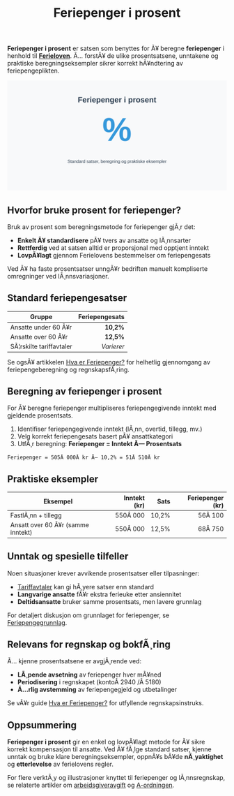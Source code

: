 ﻿---
title: "Feriepenger i prosent"
meta_title: "Feriepenger i prosent"
meta_description: '**Feriepenger i prosent** er satsen som benyttes for Ã¥ beregne **feriepenger** i henhold til **[Ferieloven](/blogs/regnskap/ferieloven "Ferieloven â€“ Lov om f...'
slug: feriepenger-i-prosent
type: blog
layout: pages/single
---

**Feriepenger i prosent** er satsen som benyttes for Ã¥ beregne **feriepenger** i henhold til **[Ferieloven](/blogs/regnskap/ferieloven "Ferieloven â€“ Lov om ferie av 29. april 1988 nr. 21")**. Ã… forstÃ¥ de ulike prosentsatsene, unntakene og praktiske beregningseksempler sikrer korrekt hÃ¥ndtering av feriepengeplikten.

![Illustrasjon av Feriepenger i prosent](feriepenger-i-prosent-image.svg)

## Hvorfor bruke prosent for feriepenger?

Bruk av prosent som beregningsmetode for feriepenger gjÃ¸r det:

* **Enkelt Ã¥ standardisere** pÃ¥ tvers av ansatte og lÃ¸nnsarter
* **Rettferdig** ved at satsen alltid er proporsjonal med opptjent inntekt
* **LovpÃ¥lagt** gjennom Ferielovens bestemmelser om feriepengesats

Ved Ã¥ ha faste prosentsatser unngÃ¥r bedriften manuelt kompliserte omregninger ved lÃ¸nnsvariasjoner.

## Standard feriepengesatser

| Gruppe                           | Feriepengesats |
|----------------------------------|---------------:|
| Ansatte under 60 Ã¥r              | **10,2%**      |
| Ansatte over 60 Ã¥r               | **12,5%**      |
| SÃ¦rskilte tariffavtaler          | *Varierer*     |

Se ogsÃ¥ artikkelen [Hva er Feriepenger?](/blogs/regnskap/hva-er-feriepenger "Hva er Feriepenger? En Guide til feriepengeberegning og regnskapsfÃ¸ring") for helhetlig gjennomgang av feriepengeberegning og regnskapsfÃ¸ring.

## Beregning av feriepenger i prosent

For Ã¥ beregne feriepenger multipliseres feriepengegivende inntekt med gjeldende prosentsats.

1. Identifiser feriepengegivende inntekt (lÃ¸nn, overtid, tillegg, mv.)
2. Velg korrekt feriepengesats basert pÃ¥ ansattkategori
3. UtfÃ¸r beregning: **Feriepenger = Inntekt Ã— Prosentsats**

```text
Feriepenger = 505Â 000Â kr Ã— 10,2% = 51Â 510Â kr
```

## Praktiske eksempler

| Eksempel                         | Inntekt (kr) | Sats   | Feriepenger (kr) |
|----------------------------------|-------------:|-------:|-----------------:|
| FastlÃ¸nn + tillegg               |     550Â 000  | 10,2%  |          56Â 100  |
| Ansatt over 60 Ã¥r (samme inntekt)|     550Â 000  | 12,5%  |          68Â 750  |

## Unntak og spesielle tilfeller

Noen situasjoner krever avvikende prosentsatser eller tilpasninger:

* [Tariffavtaler](/blogs/regnskap/tariff "Tariff i Norsk Regnskap") kan gi hÃ¸yere satser enn standard
* **Langvarige ansatte** fÃ¥r ekstra ferieuke etter ansiennitet
* **Deltidsansatte** bruker samme prosentsats, men lavere grunnlag

For detaljert diskusjon om grunnlaget for feriepenger, se [Feriepengegrunnlag](/blogs/regnskap/feriepengegrunnlag "Feriepengegrunnlag: Grunnlag for beregning av feriepenger i Norge").

## Relevans for regnskap og bokfÃ¸ring

Ã… kjenne prosentsatsene er avgjÃ¸rende ved:

* **LÃ¸pende avsetning** av feriepenger hver mÃ¥ned
* **Periodisering** i regnskapet (kontoÂ 2940 /Â 5180)
* **Ã…rlig avstemming** av feriepengegjeld og utbetalinger

Se vÃ¥r guide [Hva er Feriepenger?](/blogs/regnskap/hva-er-feriepenger "Hva er Feriepenger? En Guide til feriepengeberegning og regnskapsfÃ¸ring") for utfyllende regnskapsinstruks.

## Oppsummering

**Feriepenger i prosent** gir en enkel og lovpÃ¥lagt metode for Ã¥ sikre korrekt kompensasjon til ansatte. Ved Ã¥ fÃ¸lge standard satser, kjenne unntak og bruke klare beregningseksempler, oppnÃ¥s bÃ¥de **nÃ¸yaktighet** og **etterlevelse** av ferielovens regler.

For flere verktÃ¸y og illustrasjoner knyttet til feriepenger og lÃ¸nnsregnskap, se relaterte artikler om [arbeidsgiveravgift](/blogs/regnskap/hva-er-arbeidsgiveravgift "Hva er Arbeidsgiveravgift? Satser, Beregning og RegnskapsfÃ¸ring") og [A-ordningen](/blogs/regnskap/hva-er-a-ordningen "Hva er A-ordningen? Rapportering, Frister og Praktisk HÃ¥ndtering").
